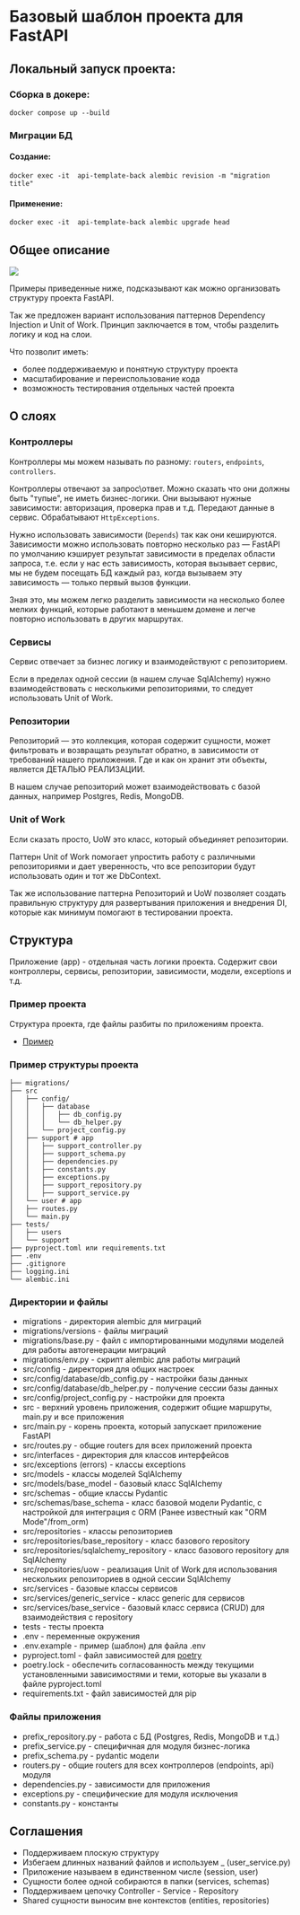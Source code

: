 # Базовый шаблон проекта для FastAPI

## Локальный запуск проекта:
### Сборка в докере:
    docker compose up --build
### Миграции БД
#### Создание:
    docker exec -it  api-template-back alembic revision -m "migration title"
#### Применение:
    docker exec -it  api-template-back alembic upgrade head

## Общее описание

<img src="/examples/uow.jpg"/>

Примеры приведенные ниже, подсказывают как можно организовать структуру проекта FastAPI.

Так же предложен вариант использования паттернов Dependency Injection и Unit of Work.
Принцип заключается в том, чтобы разделить логику и код на слои. 

Что позволит иметь:
- более поддерживаемую и понятную структуру проекта
- масштабирование и переиспользование кода
- возможность тестирования отдельных частей проекта

## О слоях

### Контроллеры 
Контроллеры мы можем называть по разному: `routers`, `endpoints`, `controllers`.

Контроллеры отвечают за запрос\ответ. Можно сказать что они должны быть "тупые", не иметь бизнес-логики.
Они вызывают нужные зависимости: авторизация, проверка прав и т.д. Передают данные в сервис. Обрабатывают 
`HttpExceptions`.

Нужно использовать зависимости (`Depends`) так как они кешируются.
Зависимости можно использовать повторно несколько раз — FastAPI по 
умолчанию кэширует результат зависимости в пределах области запроса, т.е. если у нас есть зависимость, 
которая вызывает сервис, мы не будем посещать БД каждый раз, когда вызываем эту 
зависимость — только первый вызов функции.

Зная это, мы можем легко разделить зависимости на несколько более мелких функций, которые работают в 
меньшем домене и легче повторно использовать в других маршрутах.

### Сервисы
Сервис отвечает за бизнес логику и взаимодействуют с репозиторием.

Если в пределах одной сессии (в нашем случае SqlAlchemy) нужно взаимодействовать с несколькими репозиториями, то
следует использовать Unit of Work.

### Репозитории
Репозиторий — это коллекция, которая содержит сущности, может фильтровать и возвращать
результат обратно, в зависимости от требований нашего приложения. Где и как он хранит эти объекты, 
является ДЕТАЛЬЮ РЕАЛИЗАЦИИ.

В нашем случае репозиторий может взаимодействовать с базой данных, например Postgres, Redis, MongoDB.

### Unit of Work
Если сказать просто, UoW это класс, который объединяет репозитории.

Паттерн Unit of Work помогает упростить работу с различными репозиториями и дает уверенность, что все 
репозитории будут использовать один и тот же DbContext.

Так же использование паттерна Репозиторий и UoW позволяет создать правильную структуру для развертывания 
приложения и внедрения DI, которые как минимум помогают в тестировании проекта.


## Структура
Приложение (app) - отдельная часть логики проекта. Содержит свои контроллеры, сервисы, репозитории,
зависимости, модели, exceptions и т.д.

### Пример проекта
Структура проекта, где файлы разбиты по приложениям проекта. 
- [Пример](./examples/app_support_2)

### Пример структуры проекта
```
├── migrations/
├── src
│   ├── config/
│   │   ├── database
│   │   │   ├── db_config.py
│   │   │   └── db_helper.py
│   │   └── project_config.py
│   ├── support # app
│   │   ├── support_controller.py
│   │   ├── support_schema.py
│   │   ├── dependencies.py
│   │   ├── constants.py
│   │   ├── exceptions.py
│   │   ├── support_repository.py
│   │   ├── support_service.py
│   └── user # app
│   ├── routes.py
│   └── main.py
├── tests/
│   ├── users
│   └── support
├── pyproject.toml или requirements.txt
├── .env
├── .gitignore
├── logging.ini
└── alembic.ini
```

### Директории и файлы

- migrations - директория alembic для миграций
- migrations/versions - файлы миграций
- migrations/base.py - файл с импортированными модулями моделей для работы автогенерации миграций
- migrations/env.py - скрипт alembic для работы миграций
- src/config - директория для общих настроек
- src/config/database/db_config.py - настройки базы данных
- src/config/database/db_helper.py - получение сессии базы данных
- src/config/project_config.py - настройки для проекта
- src - верхний уровень приложения, содержит общие маршруты, main.py и все приложения
- src/main.py - корень проекта, который запускает приложение FastAPI
- src/routes.py - общие routers для всех приложений проекта
- src/interfaces - директория для классов интерфейсов
- src/exceptions (errors) - классы exceptions
- src/models - классы моделей SqlAlchemy
- src/models/base_model - базовый класс SqlAlchemy
- src/schemas - общие классы Pydantic
- src/schemas/base_schema - класс базовой модели Pydantic, с настройкой для интеграция с ORM (Ранее известный 
как "ORM Mode"/from_orm)
- src/repositories - классы репозиториев
- src/repositories/base_repository - класс базового repository
- src/repositories/sqlalchemy_repository - класс базового repository для SqlAlchemy
- src/repositories/uow - реализация Unit of Work для использования нескольких репозиториев в одной 
сессии SqlAlchemy
- src/services - базовые классы сервисов
- src/services/generic_service - класс generic для сервисов
- src/services/base_service - базовый класс сервиса (CRUD) для взаимодействия с repository
- tests - тесты проекта
- .env - переменные окружения
- .env.example - пример (шаблон) для файла .env
- pyproject.toml - файл зависимостей для [poetry](https://python-poetry.org/docs/)
- poetry.lock - обеспечить согласованность между текущими установленными зависимостями и 
теми, которые вы указали в файле pyproject.toml
- requirements.txt - файл зависимостей для pip

### Файлы приложения

- prefix_repository.py - работа с БД (Postgres, Redis, MongoDB и т.д.)
- prefix_service.py - специфичная для модуля бизнес-логика
- prefix_schema.py - pydantic модели
- routers.py - общие routers для всех контроллеров (endpoints, api) модуля
- dependencies.py - зависимости для приложения
- exceptions.py - специфические для модуля исключения
- constants.py - константы

## Соглашения

- Поддерживаем плоскую структуру
- Избегаем длинных названий файлов и используем _ (user_service.py)
- Приложение называем в единственном числе (session, user)
- Сущности более одной собираются в папки (services, schemas)
- Поддерживаем цепочку Controller - Service - Repository
- Sharеd сущности выносим вне контекстов (entities, repositories)

